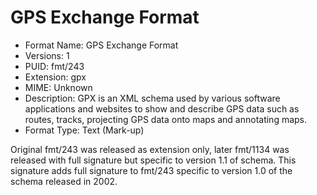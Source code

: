 # GPS Exchange Format

- Format Name: GPS Exchange Format
- Versions: 1
- PUID:  fmt/243
- Extension: gpx
- MIME: Unknown
- Description: 	GPX is an XML schema used by various software applications and websites to show and describe GPS data such as routes, tracks, projecting GPS data onto maps and annotating maps.
- Format Type: Text (Mark-up)

Original fmt/243 was released as extension only, later fmt/1134 was released with full signature but specific to version 1.1 of schema. This signature adds full signature to fmt/243 specific to version 1.0 of the schema released in 2002.
